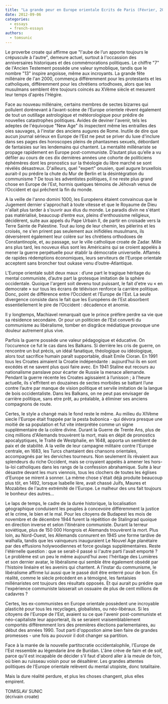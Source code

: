 ```yaml
---
title: "La grande peur en Europe orientale Ecrits de Paris (Février, 2003) Nr. 651 par"
date: 2012-09-06
categories: 
  - essays
  - french-essays
authors: 
  - tomsunic
---
```


Le proverbe croate qui affirme que "l'aube de l’un apporte toujours le crépuscule à l'autre", demeure actuel, surtout à l'occassion des anniversaires historiques et des commémorations politiques. Le chiffre "7" de l'Ancien Testement possède une valeur symoblique, tandis que le nombre "13" inspire angoisse, même aux incroyants. La grande fête millénaire de l'an 2000, commença différemment pour les protestants et les catholiques, différemment pour les chrétiens ortodhoxes, alors que les musulmans semblent être toujours coincés au XVème siècle et mesurent leur temps d'après l'Hégire.

Face au nouveau millénaire, certains membres de sectes bizarres qui pollulent dorénevant à l’avant-scène de l’Europe orientele rêvent également de tout un outillage astrologique et météorologique pour prédire de nouvelles catastrophes politiques. Avides de deviner l'avenir, tels les adeptes de l'équivoque "New Age" ils inspectent même les entrailles des oies sauvages, à l'instar des anciens augures de Rome. Inutile de dire que aucun journal sérieux en Europe de l’Est ne peut se priver du luxe d'inclure dans ses pages des horoscopes pleins de phantasmes sexuels, débordant de fantaisies sur les lendemains qui chantent. La mentalité millénariste se propage rapidement en Europe post-communiste. D’autant plus qu’elle a vu défiler au cours de ces dix dernières années une cohorte de politiciens éphémères dont les pronostics sur la théologie du libre marché se sont révélés désastreux. D'ailleurs, quel "expert" onusien, quel augure bruxellois aurait-il pu prédire la chute du Mur de Berlin et la désintégration du communisme ? De tous les adventistes politiques, il ne reste plus grand chose en Europe de l'Est, hormis quelques témoins de Jéhovah venus de l’Occident et qui prêchent la fin du monde.

A la veille de l'anno domini 1000, les Européens étaient convaincus que le Jugement dernier s'approchait à toute vitesse et que le Royaume de Dieu n'allait plus tarder à s'ouvrir aux élus du monde. Le paradis divin ne s'étant pas matérialisé, beaucoup d’entre eux, pleins d'enthousisme religieux, décidèrent, suite aux appels du Pape Urbain II, de partir en croisade vers la Terre Sainte de Palestine. Tout au long de leur chemin, les pèlerins et les croisés, ne s'en prirent pas seulement aux inifidèles musulmans, ils déversèrent également leur colère sur les chrétiens orthodoxes de Constantinople, et, au passage, sur le ville catholique croate de Zadar. Mille ans plus tard, les nouveux élus sont les Américains qui se croient appelés à mener la guerre perpétuelle pour établir la démocratie universelle. Affamés de rapides rédemptions économiques, leurs serviteurs de l’Europe orientale acceptent sans broncher tout oukase venu d’outre-Atlantique.

L’Europe orientale subit deux maux : d’une part le tragique héritage du mental communiste, d’autre part la grotesque imitation de la sphère occidentale. Quoique l'argent soit devenu tout puissant, le fait d'etre vu « en democrate » sur tous les écrans de télévison renforce la carrière politique. Donc, point de différence entre l’Occident et l’Europe de l’Est. La seule divergence consiste dans le fait que les Européens de l’Est absorbent essentiellement le pire de l’Occident : décadence et anomie.

Il y longtemps, Machiavel remarquait que le prince préfère perdre sa vie que sa résidence secondaire. Or pour un politicien de l’Est converti du communisme au libéralisme, tomber en disgrâce médiatique provoque une douleur autrement plus vive.

Parfois la guerre possède une valeur pédagogique et éducative. On l’occurence ce fut le cas dans les Balkans. Si derrière les cris de guerre, on rencontre un but précis, un idéal fanatique, théologique ou idéologique, alors tout sacrifice humain paraît supportable, disait Emile Cioran. En 1991 tous les Croates aimaient la Croatie indépendante : aujourd’hui ils en sont excédés et ne savent plus quoi faire avec. En 1941 Staline eut recours au nationalisme panslave pour écarter de Russie la menace allemande. Pendant la guerre récente les Croates agissaient à l’unisson ; à l'heure actuelle, ils s'effritent en douzaines de sectes morbides se battant l’une contre l’autre par manque de vision politique et servile imitation de la langue de bois occidentaliste. Dans les Balkans, on ne peut pas envisager de carrière politique, sans etre prêt, au préalable, à éliminer ses anciens compagnons de route.

Certes, le style a changé mais le fond reste le même. Au milieu du XIVème siecle l'Europe était frappée par la pesta bubonica - qui dévora presque une moitié de sa population et fut vite interprétée comme un signe supplémentaire de la colère divine. Durant la Guerre de Trente Ans, plus de cinq millions d'Allemands trouvèrent la mort, mais en dépit de pronostics apocalyptiques, le Traité de Westphalie, en 1648, apporta un semblent de paix et de stabilité. A la veille de leur campagne militaire contre l'Europe centrale, en 1683, les Turcs chantaient des chansons orientales, accompagnés par les derviches tourneurs. Non seulement ils rêvaient aux splendeurs du riche Occident, mais se croyaient appelés à amener les hors-la-loi catholiques dans les rangs de la confession abrahamique. Suite à leur désastre devant les murs viennois, tous les clochers de toutes les églises d'Europe se mirent à sonner. La même chose s'était déjà produite beaucoup plus tôt, en 1492, lorsque Isabelle Ière, avait chassé Juifs, Maures et Mozabites de l'autre extrémité de l'Europe. Le malheur des uns fait toujours le bonheur des autres...

Le laps de temps, le cadre de la durée historique, la localisation géographique conduisent les peuples à concevoire différemment la justice et le crime, le bien et le mal. Pour les citoyens de Budapest les mois de novembre et de décembre 1944 furent la répétition de Stalingrad quoique en direction inverse et selon l’itinéraire communiste. Durant la terreur soviétique, plus de 150 000 Hongrois et Alemands trouvèrent la mort. Plus loin, au Nord-Ouest, les Allemands connurent en 1945 une forme tardive de walhalla, tandis que les vainqueurs inauguraient Le Nouvel Age planétaire par des effusions holywoodiennes et force goulags supplémentaires. Reste l'étérnelle question : que se serait-il passé si l'autre parti l'avait emporté ? Le problème est un peu le même aujourd’hui avec l'héritage des Lumières et son dernier avatar, le libéralisme qui semble être également obsédé par l'histoire linéaire et les avenirs qui chantent. A l’instar du communisme, le libéralisme affirme lui aussi que le passé doit être enterré pour de bon. En réalité, comme le siècle précédent en a témoigné, les fantaisies millénaristes ont toujours des résultats opposés. Et qui aurait pu prédire que l'expérience communiste laisserait un ossuaire de plus de cent millions de cadavres ?

Certes, les ex-communistes en Europe orientale possèdent une incroyable plasticité pour tous les recyclages, globalistes, ou néo-libéraux. Si les citoyens de l'Europe de l'Est, avaient su ce que l'avenir post-communiste et néo-capitaliste leur apporterait, ils se seraient vraisemblablement comportés différemment lors des premières élections parlementaires, au début des années 1990. Tout parti d'oppostion aime bien faire de grandes promesses - une fois au pouvoir il doit changer sa partition.

Face à la marée de la nouvelle partitocratie occidentalophile, l'Europe de l'Est ressemble au légendarie âne de Buridan. L'âne crève de faim et de soif, parce qu'il est incapable de décider s'il faut d'abord aller à la meule de foin, où bien au ruisseau voisin pour se désaltérer. Les grandes attentes politiques de l’Europe orientale relèvent du mental utopiste, donc totalitaire.

Mais la dure réalité perdure, et plus les choses changent, plus elles empirent.

TOMISLAV SUNIC  
(écrivain croate)
